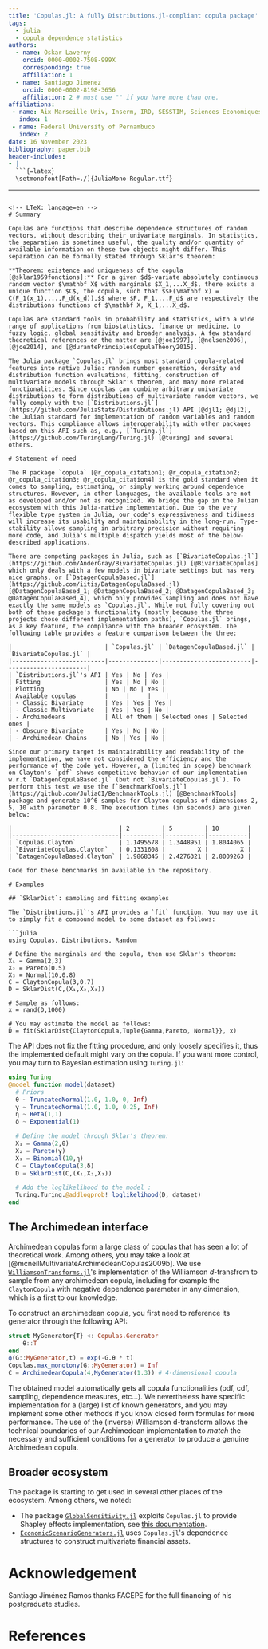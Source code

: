 ```yaml
---
title: 'Copulas.jl: A fully Distributions.jl-compliant copula package'
tags:
  - julia
  - copula dependence statistics
authors:
  - name: Oskar Laverny
    orcid: 0000-0002-7508-999X
    corresponding: true
    affiliation: 1
  - name: Santiago Jimenez
    orcid: 0000-0002-8198-3656
    affiliation: 2 # must use "" if you have more than one.
affiliations:
 - name: Aix Marseille Univ, Inserm, IRD, SESSTIM, Sciences Economiques & Sociales de la Santé & Traitement de l’Information Médicale, ISSPAM, Marseille, France.
   index: 1
 - name: Federal University of Pernambuco
   index: 2
date: 16 November 2023
bibliography: paper.bib
header-includes:
- |
  ```{=latex}
  \setmonofont[Path=./]{JuliaMono-Regular.ttf}
  ```
---
```

<!-- LTeX: langage=en -->
# Summary

Copulas are functions that describe dependence structures of random vectors, without describing their univariate marginals. In statistics, the separation is sometimes useful, the quality and/or quantity of available information on these two objects might differ. This separation can be formally stated through Sklar's theorem: 

**Theorem: existence and uniqueness of the copula [@sklar1959fonctions]:** For a given $d$-variate absolutely continuous random vector $\mathbf X$ with marginals $X_1,...X_d$, there exists a unique function $C$, the copula, such that $$F(\mathbf x) = C(F_1(x_1),...,F_d(x_d)),$$ where $F, F_1,...F_d$ are respectively the distributions functions of $\mathbf X, X_1,...X_d$.

Copulas are standard tools in probability and statistics, with a wide range of applications from biostatistics, finance or medicine, to fuzzy logic, global sensitivity and broader analysis. A few standard theoretical references on the matter are [@joe1997], [@nelsen2006], [@joe2014], and [@durantePrinciplesCopulaTheory2015].

The Julia package `Copulas.jl` brings most standard copula-related features into native Julia: random number generation, density and distribution function evaluations, fitting, construction of multivariate models through Sklar's theorem, and many more related functionalities. Since copulas can combine arbitrary univariate distributions to form distributions of multivariate random vectors, we fully comply with the [`Distributions.jl`](https://github.com/JuliaStats/Distributions.jl) API [@djl1; @djl2], the Julian standard for implementation of random variables and random vectors. This compliance allows interoperability with other packages based on this API such as, e.g., [`Turing.jl`](https://github.com/TuringLang/Turing.jl) [@turing] and several others. 

# Statement of need

The R package `copula` [@r_copula_citation1; @r_copula_citation2; @r_copula_citation3; @r_copula_citation4] is the gold standard when it comes to sampling, estimating, or simply working around dependence structures. However, in other languages, the available tools are not as developed and/or not as recognized. We bridge the gap in the Julian ecosystem with this Julia-native implementation. Due to the very flexible type system in Julia, our code's expressiveness and tidiness will increase its usability and maintainability in the long-run. Type-stability allows sampling in arbitrary precision without requiring more code, and Julia's multiple dispatch yields most of the below-described applications.

There are competing packages in Julia, such as [`BivariateCopulas.jl`](https://github.com/AnderGray/BivariateCopulas.jl) [@BivariateCopulas] which only deals with a few models in bivariate settings but has very nice graphs, or [`DatagenCopulaBased.jl`](https://github.com/iitis/DatagenCopulaBased.jl) [@DatagenCopulaBased_1; @DatagenCopulaBased_2; @DatagenCopulaBased_3; @DatagenCopulaBased_4], which only provides sampling and does not have exactly the same models as `Copulas.jl`. While not fully covering out both of these package's functionality (mostly because the three projects chose different implementation paths), `Copulas.jl` brings, as a key feature, the compliance with the broader ecosystem. The following table provides a feature comparison between the three: 

|                          | `Copulas.jl` | `DatagenCopulaBased.jl` | `BivariateCopulas.jl` |
|--------------------------|--------------|-------------------------|-----------------------|
| `Distributions.jl`'s API | Yes | No | Yes |
| Fitting                  | Yes | No | No |
| Plotting                 | No | No | Yes |
| Available copulas        |     |     |    |
| - Classic Bivariate      | Yes | Yes | Yes |
| - Classic Multivariate   | Yes | Yes | No |
| - Archimedeans           | All of them | Selected ones | Selected ones |
| - Obscure Bivariate      | Yes | No | No |
| - Archimedean Chains     | No | Yes | No |

Since our primary target is maintainability and readability of the implementation, we have not considered the efficiency and the performance of the code yet. However, a (limited in scope) benchmark on Clayton's `pdf` shows competitive behavior of our implementation w.r.t `DatagenCopulaBased.jl` (but not `BivariateCopulas.jl`). To perform this test we use the [`BenchmarkTools.jl`](https://github.com/JuliaCI/BenchmarkTools.jl) [@BenchmarkTools] package and generate 10^6 samples for Clayton copulas of dimensions 2, 5, 10 with parameter 0.8. The execution times (in seconds) are given below: 

|                              | 2         | 5         | 10        |
|------------------------------|-----------|-----------|-----------|
| `Copulas.Clayton`            | 1.1495578 | 1.3448951 | 1.8044065 |
| `BivariateCopulas.Clayton`   | 0.1331608 |         X |         X |
| `DatagenCopulaBased.Clayton` | 1.9868345 | 2.4276321 | 2.8009263 |

Code for these benchmarks in available in the repository.

# Examples

## `SklarDist`: sampling and fitting examples

The `Distributions.jl`'s API provides a `fit` function. You may use it to simply fit a compound model to some dataset as follows: 

```julia
using Copulas, Distributions, Random

# Define the marginals and the copula, then use Sklar's theorem:
X₁ = Gamma(2,3)
X₂ = Pareto(0.5)
X₃ = Normal(10,0.8)
C = ClaytonCopula(3,0.7)
D = SklarDist(C,(X₁,X₂,X₃))

# Sample as follows: 
x = rand(D,1000)

# You may estimate the model as follows: 
D̂ = fit(SklarDist{ClaytonCopula,Tuple{Gamma,Pareto, Normal}}, x)
```

The API does not fix the fitting procedure, and only loosely specifies it, thus the implemented default might vary on the copula. If you want more control, you may turn to Bayesian estimation using `Turing.jl`:  

```julia
using Turing
@model function model(dataset)
  # Priors
  θ ~ TruncatedNormal(1.0, 1.0, 0, Inf)
  γ ~ TruncatedNormal(1.0, 1.0, 0.25, Inf)
  η ~ Beta(1,1)
  δ ~ Exponential(1)

  # Define the model through Sklar's theorem: 
  X₁ = Gamma(2,θ)
  X₂ = Pareto(γ)
  X₃ = Binomial(10,η)
  C = ClaytonCopula(3,δ)
  D = SklarDist(C,(X₁,X₂,X₃))

  # Add the loglikelihood to the model : 
  Turing.Turing.@addlogprob! loglikelihood(D, dataset)
end
```

## The Archimedean interface

Archimedean copulas form a large class of copulas that has seen a lot of theoretical work. Among others, you may take a look at [@mcneilMultivariateArchimedeanCopulas2009b]. We use [`WilliamsonTransforms.jl`](https://github.com/lrnv/WilliamsonTransforms.jl/)'s implementation of the Williamson $d$-transfrom to sample from any archimedean copula, including for example the `ClaytonCopula` with negative dependence parameter in any dimension, which is a first to our knowledge.

To construct an archimedean copula, you first need to reference its generator through the following API: 

```julia
struct MyGenerator{T} <: Copulas.Generator
    θ::T
end
ϕ(G::MyGenerator,t) = exp(-G.θ * t)
Copulas.max_monotony(G::MyGenerator) = Inf
C = ArchimedeanCopula(4,MyGenerator(1.3)) # 4-dimensional copula
```

The obtained model automatically gets all copula functionalities (pdf, cdf, sampling, dependence measures, etc...). We nevertheless have specific implementation for a (large) list of known generators, and you may implement some other methods if you know closed form formulas for more performance. The use of the (inverse) Williamson d-transform allows the technical boundaries of our Archimedean implementation to *match* the necessary and sufficient conditions for a generator to produce a genuine Archimedean copula.

## Broader ecosystem

The package is starting to get used in several other places of the ecosystem. Among others, we noted: 

- The package [`GlobalSensitivity.jl`](https://github.com/SciML/GlobalSensitivity.jl) exploits `Copulas.jl` to provide Shapley effects implementation, see [this documentation](https://docs.sciml.ai/GlobalSensitivity/stable/tutorials/shapley/). 
- [`EconomicScenarioGenerators.jl`](https://github.com/JuliaActuary/EconomicScenarioGenerators.jl) uses `Copulas.jl`'s dependence structures to construct multivariate financial assets. 

# Acknowledgement

Santiago Jiménez Ramos thanks FACEPE for the full financing of his postgraduate studies.

# References
